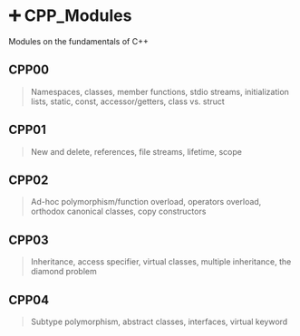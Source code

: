 # ➕ CPP_Modules

Modules on the fundamentals of C++

## CPP00
> Namespaces, classes, member functions, stdio streams,
initialization lists, static, const, accessor/getters, class vs. struct

## CPP01
> New and delete, references, file streams, lifetime, scope

## CPP02
> Ad-hoc polymorphism/function overload, operators overload, orthodox canonical classes, copy constructors

## CPP03
> Inheritance, access specifier, virtual classes, multiple inheritance, the diamond problem

## CPP04
> Subtype polymorphism, abstract classes, interfaces, virtual keyword
